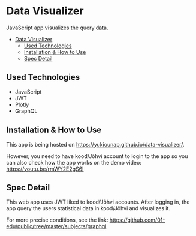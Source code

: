 # Data Visualizer

JavaScript app visualizes the query data.

- [Data Visualizer](#data-visualizer)
  - [Used Technologies](#used-technologies)
  - [Installation \& How to Use](#installation--how-to-use)
  - [Spec Detail](#spec-detail)

## Used Technologies

- JavaScript
- JWT
- Plotly
- GraphQL

## Installation & How to Use

This app is being hosted on https://yukiounap.github.io/data-visualizer/.

However, you need to have kood/Jõhvi account to login to the app so you can also check how the app works on the demo video: https://youtu.be/rmWY2E2gS6I

## Spec Detail

This web app uses JWT liked to kood/Jõhvi accounts. After logging in, the app query the users statistical data in kood/Jõhvi and visualizes it.

For more precise conditions, see the link:
https://github.com/01-edu/public/tree/master/subjects/graphql